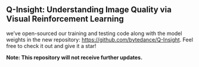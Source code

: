 ## Q-Insight: Understanding Image Quality via Visual Reinforcement Learning

we’ve open-sourced our training and testing code along with the model weights in the new repository: https://github.com/bytedance/Q-Insight. Feel free to check it out and give it a star!

**Note: This repository will not receive further updates.**
